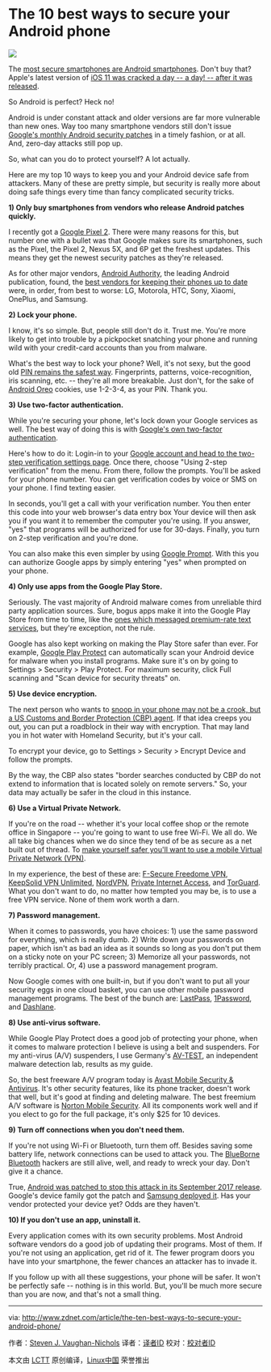 ​The 10 best ways to secure your Android phone
======
![][1]

The [most secure smartphones are Android smartphones][2]. Don't buy that? Apple's latest version of [iOS 11 was cracked a day -- a day! -- after it was released][3].

So Android is perfect? Heck no!

Android is under constant attack and older versions are far more vulnerable than new ones. Way too many smartphone vendors still don't issue [Google's monthly Android security patches][4] in a timely fashion, or at all. And, zero-day attacks still pop up.

So, what can you do to protect yourself? A lot actually.

Here are my top 10 ways to keep you and your Android device safe from attackers. Many of these are pretty simple, but security is really more about doing safe things every time than fancy complicated security tricks.

**1) Only buy smartphones from vendors who release Android patches quickly.**

I recently got a [Google Pixel 2][5]. There were many reasons for this, but number one with a bullet was that Google makes sure its smartphones, such as the Pixel, the Pixel 2, Nexus 5X, and 6P get the freshest updates. This means they get the newest security patches as they're released.

As for other major vendors, [Android Authority][6], the leading Android publication, found, the [best vendors for keeping their phones up to date][7] were, in order, from best to worse: LG, Motorola, HTC, Sony, Xiaomi, OnePlus, and Samsung.

**2) Lock your phone.**

I know, it's so simple. But, people still don't do it. Trust me. You're more likely to get into trouble by a pickpocket snatching your phone and running wild with your credit-card accounts than you from malware.

What's the best way to lock your phone? Well, it's not sexy, but the good old [PIN remains the safest way][8]. Fingerprints, patterns, voice-recognition, iris scanning, etc. -- they're all more breakable. Just don't, for the sake of [Android Oreo][9] cookies, use 1-2-3-4, as your PIN. Thank you.

 **3) Use two-factor authentication.**

While you're securing your phone, let's lock down your Google services as well. The best way of doing this is with [Google's own two-factor authentication][10].

Here's how to do it: Login-in to your [Google account and head to the two-step verification settings page][11]. Once there, choose "Using 2-step verification" from the menu. From there, follow the prompts. You'll be asked for your phone number. You can get verification codes by voice or SMS on your phone. I find texting easier.

In seconds, you'll get a call with your verification number. You then enter this code into your web browser's data entry box Your device will then ask you if you want it to remember the computer you're using. If you answer, "yes" that programs will be authorized for use for 30-days. Finally, you turn on 2-step verification and you're done.

You can also make this even simpler by using [Google Prompt][12]. With this you can authorize Google apps by simply entering "yes" when prompted on your phone.

**4) Only use apps from the Google Play Store.**

Seriously. The vast majority of Android malware comes from unreliable third party application sources. Sure, bogus apps make it into the Google Play Store from time to time, like the [ones which messaged premium-rate text services][13], but they're exception, not the rule.

Google has also kept working on making the Play Store safer than ever. For example, [Google Play Protect][14] can automatically scan your Android device for malware when you install programs. Make sure it's on by going to Settings > Security > Play Protect. For maximum security, click Full scanning and "Scan device for security threats" on.

 **5) Use device encryption.**

The next person who wants to [snoop in your phone may not be a crook, but a US Customs and Border Protection (CBP) agent][15]. If that idea creeps you out, you can put a roadblock in their way with encryption. That may land you in hot water with Homeland Security, but it's your call.

To encrypt your device, go to Settings > Security > Encrypt Device and follow the prompts.

By the way, the CBP also states "border searches conducted by CBP do not extend to information that is located solely on remote servers." So, your data may actually be safer in the cloud in this instance.

 **6) Use a Virtual Private Network.**

If you're on the road -- whether it's your local coffee shop or the remote office in Singapore -- you're going to want to use free Wi-Fi. We all do. We all take big chances when we do since they tend of be as secure as a net built out of thread. To [make yourself safer you'll want to use a mobile Virtual Private Network (VPN)][16].

In my experience, the best of these are: [F-Secure Freedome VPN][17], [KeepSolid VPN Unlimited][18], [NordVPN][19], [Private Internet Access][20], and [TorGuard][21]. What you don't want to do, no matter how tempted you may be, is to use a free VPN service. None of them work worth a darn.

**7) Password management.**

When it comes to passwords, you have choices: 1) use the same password for everything, which is really dumb. 2) Write down your passwords on paper, which isn't as bad an idea as it sounds so long as you don't put them on a sticky note on your PC screen; 3) Memorize all your passwords, not terribly practical. Or, 4) use a password management program.

Now Google comes with one built-in, but if you don't want to put all your security eggs in one cloud basket, you can use other mobile password management programs. The best of the bunch are: [LastPass][22], [1Password][23], and [Dashlane][24].

 **8) Use anti-virus software.**

While Google Play Protect does a good job of protecting your phone, when it comes to malware protection I believe is using a belt and suspenders. For my anti-virus (A/V) suspenders, I use Germany's [AV-TEST][25], an independent malware detection lab, results as my guide.

So, the best freeware A/V program today is [Avast Mobile Security & Antivirus][26]. It's other security features, like its phone tracker, doesn't work that well, but it's good at finding and deleting malware. The best freemium A/V software is [Norton Mobile Security][27]. All its components work well and if you elect to go for the full package, it's only $25 for 10 devices.

 **9) Turn off connections when you don't need them.**

If you're not using Wi-Fi or Bluetooth, turn them off. Besides saving some battery life, network connections can be used to attack you. The [BlueBorne Bluetooth][28] hackers are still alive, well, and ready to wreck your day. Don't give it a chance.

True, [Android was patched to stop this attack in its September 2017 release][29]. Google's device family got the patch and [Samsung deployed it][30]. Has your vendor protected your device yet? Odds are they haven't.

**10) If you don't use an app, uninstall it.**

Every application comes with its own security problems. Most Android software vendors do a good job of updating their programs. Most of them. If you're not using an application, get rid of it. The fewer program doors you have into your smartphone, the fewer chances an attacker has to invade it.

If you follow up with all these suggestions, your phone will be safer. It won't be perfectly safe -- nothing is in this world. But, you'll be much more secure than you are now, and that's not a small thing.




--------------------------------------------------------------------------------

via: http://www.zdnet.com/article/the-ten-best-ways-to-secure-your-android-phone/

作者：[Steven J. Vaughan-Nichols][a]
译者：[译者ID](https://github.com/译者ID)
校对：[校对者ID](https://github.com/校对者ID)

本文由 [LCTT](https://github.com/LCTT/TranslateProject) 原创编译，[Linux中国](https://linux.cn/) 荣誉推出

[a]:http://www.zdnet.com/meet-the-team/us/steven-j-vaughan-nichols/
[1]:https://zdnet1.cbsistatic.com/hub/i/r/2017/10/18/7147d044-cb9a-4e88-abc2-02279b21b74a/thumbnail/570x322/c665fa2b5bca56e1b98ec3a23bb2c90b/59e4fb2460b299f92c13a408-1280x7201oct182017131932poster.jpg
[2]:http://www.zdnet.com/article/the-worlds-most-secure-smartphones-and-why-theyre-all-androids/
[3]:http://www.zdnet.com/article/ios-11-hacked-by-security-researchers-day-after-release/
[4]:http://www.zdnet.com/article/googles-october-android-patches-have-landed-theres-a-big-fix-for-dnsmasq-bug/
[5]:http://www.zdnet.com/product/google-pixel-2-xl/
[6]:https://www.androidauthority.com/
[7]:https://www.androidauthority.com/android-oem-update-speed-743073/
[8]:http://fieldguide.gizmodo.com/whats-the-most-secure-way-to-lock-your-smartphone-1796948710
[9]:http://www.zdnet.com/article/why-android-oreo-stacks-up-well-as-a-major-update/
[10]:http://www.zdnet.com/article/how-to-use-google-two-factor-authentication/
[11]:https://accounts.google.com/SmsAuthConfig
[12]:https://support.google.com/accounts/answer/7026266?co=GENIE.Platform%3DAndroid&hl=en
[13]:http://www.zdnet.com/article/android-malware-in-google-play-racked-up-4-2-million-downloads-so-are-you-a-victim/
[14]:http://www.zdnet.com/article/google-play-protect-now-rolling-out-to-android-devices/
[15]:http://www.zdnet.com/article/us-customs-says-border-agents-cant-search-cloud-data-from-travelers-phones/
[16]:http://www.zdnet.com/article/what-you-must-know-about-mobile-vpns-to-protect-your-privacy/
[17]:https://www.f-secure.com/en_US/web/home_us/freedome
[18]:https://www.vpnunlimitedapp.com/en
[19]:https://nordvpn.com/special/2ydeal/?utm_source=aff307&utm_medium=affiliate&utm_term=&utm_content=&utm_campaign=off15
[20]:http://dw.cbsi.com/redir?ttag=vpn&topicbrcrm=virtual-private-network-services&ltype=is&merid=50000882&mfgId=50000882&oid=2703-9234_1-0&ontid=9234&edId=3&siteid=1&channelid=6028&rsid=cbsicnetglobalsite&sc=US&sl=en&destUrl=https://www.privateinternetaccess.com/pages/buy-vpn/cnet
[21]:https://torguard.net/
[22]:https://play.google.com/store/apps/details?id=com.lastpass.lpandroid
[23]:https://play.google.com/store/apps/details?id=com.agilebits.onepassword
[24]:https://play.google.com/store/apps/details?id=com.dashlane
[25]:https://www.av-test.org/
[26]:https://play.google.com/store/apps/details?id=com.avast.android.mobilesecurity&hl=en
[27]:https://my.norton.com/mobile/home
[28]:http://www.zdnet.com/article/bluetooth-security-flaw-blueborne-iphone-android-windows-devices-at-risk/
[29]:https://source.android.com/security/bulletin/2017-09-01
[30]:https://www.sammobile.com/2017/09/25/samsung-rolls-security-patches-fix-blueborne-vulnerability/
